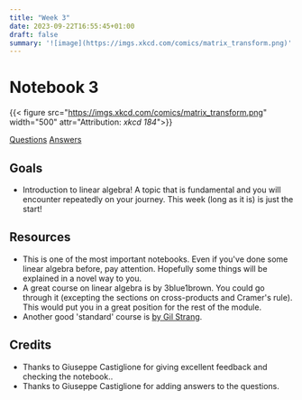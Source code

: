 ```yaml
---
title: "Week 3"
date: 2023-09-22T16:55:45+01:00
draft: false
summary: '![image](https://imgs.xkcd.com/comics/matrix_transform.png)'
---
```



# Notebook 3



{{< figure src="https://imgs.xkcd.com/comics/matrix_transform.png" width="500" attr="Attribution: *xkcd 184*">}}

[Questions](/Question_sheets/Week_3_questions.html)             [Answers](/Answer_sheets/Week_3_answers.html)

## Goals 

- Introduction to linear algebra! A topic that is fundamental and you will encounter repeatedly on your journey. This week (long as it is) is just the start!


## Resources
- This is one of the most important notebooks. Even if you've done some linear algebra before, pay attention. Hopefully some things will be explained in a novel way to you.
- A great course on linear algebra is by 3blue1brown. You could go through it (excepting the sections on cross-products and Cramer's rule). This would put you in a great position for the rest of the module.
- Another good 'standard' course is [by Gil Strang](https://ocw.mit.edu/courses/18-06-linear-algebra-spring-2010/video_galleries/video-lectures/).








## Credits
- Thanks to Giuseppe Castiglione for giving excellent feedback and checking the notebook..
- Thanks to Giuseppe Castiglione for adding answers to the questions. 